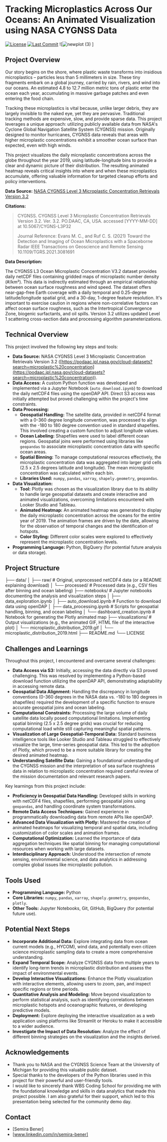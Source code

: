 # Tracking Microplastics Across Our Oceans: An Animated Visualization using NASA CYGNSS Data

[![License](https://img.shields.io/badge/License-MIT-yellow.svg)](https://opensource.org/licenses/MIT)
[![Last Commit](https://img.shields.io/github/last-commit/Benersem/microplastics-ocean-tracking)](https://github.com/Benersem/microplastics-ocean-tracking/commits/main)
![![newplot (3)](https://github.com/user-attachments/assets/ddc93c89-6a38-4ed2-a4d8-6a99e1030a43)
]

## Project Overview

Our story begins on the shore, where plastic waste transforms into insidious microplastics – particles less than 5 millimeters in size. These tiny fragments embark on a global journey, carried by rain, rivers, and wind into our oceans. An estimated 4.8 to 12.7 million metric tons of plastic enter the ocean each year, accumulating in massive garbage patches and even entering the food chain.

Tracking these microplastics is vital because, unlike larger debris, they are largely invisible to the naked eye, yet they are pervasive. Traditional tracking methods are expensive, slow, and provide sparse data. This project leverages a unique approach: utilizing publicly available data from NASA's Cyclone Global Navigation Satellite System (CYGNSS) mission. Originally designed to monitor hurricanes, CYGNSS data reveals that areas with higher microplastic concentrations exhibit a smoother ocean surface than expected, even with high winds.

This project visualizes the daily microplastic concentrations across the globe throughout the year 2019, using latitude-longitude bins to provide a clear and dynamic picture of their distribution. The resulting animated heatmap reveals critical insights into where and when these microplastics accumulate, offering valuable information for targeted cleanup efforts and policy interventions.

**Data Source:** [NASA CYGNSS Level 3 Microplastic Concentration Retrievals Version 3.2](https://podaac.jpl.nasa.gov/cloud-datasets?search=microplastic%20concentration)

**Citations:**

> CYGNSS. CYGNSS Level 3 Microplastic Concentration Retrievals Version 3.2. Ver. 3.2. PO.DAAC, CA, USA. accessed [YYYY-MM-DD] at 10.5067/CYGNS-L3P32
>
> Journal Reference: Evans M. C., and Ruf C. S. (2021) Toward the Detection and Imaging of Ocean Microplastics with a Spaceborne Radar IEEE Transactions on Geoscience and Remote Sensing 10.1109/TGRS.2021.3081691

**Data Description:**

The CYGNSS L3 Ocean Microplastic Concentration V3.2 dataset provides daily netCDF files containing gridded maps of microplastic number density (#/km²). This data is indirectly estimated through an empirical relationship between ocean surface roughness and wind speed. The dataset offers near-gap-free Earth coverage with a daily temporal and 0.25-degree latitude/longitude spatial grid, and a 30-day, 1-degree feature resolution. It's important to exercise caution in regions where non-correlative factors can affect ocean surface roughness, such as the Intertropical Convergence Zone, biogenic surfactants, and oil spills. Version 3.2 utilizes updated Level 1 scattering cross-section data and processing algorithm parameterizations.

## Technical Overview

This project involved the following key steps and tools:

* **Data Source:** NASA CYGNSS Level 3 Microplastic Concentration Retrievals Version 3.2 ([https://podaac.jpl.nasa.gov/cloud-datasets?search=microplastic%20concentration](https://podaac.jpl.nasa.gov/cloud-datasets?search=microplastic%20concentration)).
* **Data Access:** A custom Python function was developed and implemented via a Jupyter Notebook (`auto_download.ipynb`) to download the daily netCDF4 files using the openDAP API. Direct S3 access was initially attempted but proved challenging within the project's time constraints.
* **Data Processing:**
    * **Geospatial Handling:** The satellite data, provided in netCDF4 format with a 0-360 degree longitude convention, was processed to align with the -180 to 180 degree convention used in standard shapefiles. This involved creating a custom function to adjust longitude values.
    * **Ocean Labeling:** Shapefiles were used to label different ocean regions. Geospatial joins were performed using libraries like `geopandas` to associate microplastic concentration data with specific ocean areas.
    * **Spatial Binning:** To manage computational resources effectively, the microplastic concentration data was aggregated into larger grid cells (2.5 x 2.5 degrees latitude and longitude). The mean microplastic concentration was calculated within each bin.
    * **Libraries Used:** `numpy`, `pandas`, `xarray`, `shapely.geometry`, `geopandas`.
* **Data Visualization:**
    * **Tool:** Plotly was chosen as the visualization library due to its ability to handle large geospatial datasets and create interactive and animated visualizations, overcoming limitations encountered with Looker Studio and Tableau.
    * **Animated Heatmap:** An animated heatmap was generated to display the daily microplastic concentration across the oceans for the entire year of 2019. The animation frames are driven by the date, allowing for the observation of temporal changes and the identification of hotspots.
    * **Color Styling:** Different color scales were explored to effectively represent the microplastic concentration levels.
* **Programming Language:** Python, BigQuery (for potential future analysis or data storage).

## Project Structure
├── data/
│   ├── raw/              # Original, unprocessed netCDF4 data (or a README explaining download)
│   └── processed/        # Processed data (e.g., CSV files after binning and ocean labeling)
├── notebooks/          # Jupyter notebooks documenting the analysis and visualization steps
│   ├── data_exploration.ipynb
│   ├── auto_download.ipynb # Function to download data using openDAP
│   ├── data_processing.ipynb # Scripts for geospatial handling, binning, and ocean labeling
│   └── dashboard_creation.ipynb # Notebook for generating the Plotly animated map
├── visualizations/     # Output visualizations (e.g., the animated GIF, HTML file of the interactive plot)
│   └── microplastic_distribution_2019.gif
│   └── microplastic_distribution_2019.html
├── README.md
└── LICENSE

## Challenges and Learnings

Throughout this project, I encountered and overcame several challenges:

* **Data Access via S3:** Initially, accessing the data directly via S3 proved challenging. This was resolved by implementing a Python-based download function utilizing the openDAP API, demonstrating adaptability in accessing remote data.
* **Geospatial Data Alignment:** Handling the discrepancy in longitude conventions (0-360 degrees in the NASA data vs. -180 to 180 degrees in shapefiles) required the development of a specific function to ensure accurate geospatial joins and ocean labeling.
* **Computational Constraints:** Processing the large volume of daily satellite data locally posed computational limitations. Implementing spatial binning (2.5 x 2.5 degree grids) was crucial for reducing computational load while still capturing meaningful spatial patterns.
* **Visualization of Large Geospatial-Temporal Data:** Standard business intelligence tools like Looker Studio and Tableau struggled to effectively visualize the large, time-series geospatial data. This led to the adoption of Plotly, which proved to be a more suitable library for creating the desired animated heatmap.
* **Understanding Satellite Data:** Gaining a foundational understanding of the CYGNSS mission and the interpretation of sea surface roughness data in relation to microplastic concentration required careful review of the mission documentation and relevant research papers.

Key learnings from this project include:

* **Proficiency in Geospatial Data Handling:** Developed skills in working with netCDF4 files, shapefiles, performing geospatial joins using `geopandas`, and handling coordinate system transformations.
* **Remote Data Access Techniques:** Gained experience in programmatically downloading data from remote APIs like openDAP.
* **Advanced Data Visualization with Plotly:** Mastered the creation of animated heatmaps for visualizing temporal and spatial data, including customization of color scales and animation frames.
* **Computational Optimization:** Learned the importance of data aggregation techniques like spatial binning for managing computational resources when working with large datasets.
* **Interdisciplinary Approach:** Understood the intersection of remote sensing, environmental science, and data analytics in addressing complex global issues like microplastic pollution.

## Tools Used

* **Programming Language:** Python
* **Core Libraries:** `numpy`, `pandas`, `xarray`, `shapely.geometry`, `geopandas`, `plotly`.
* **Other Tools:** Jupyter Notebooks, Git, GitHub, BigQuery (for potential future use).

## Potential Next Steps

* **Incorporate Additional Data:** Explore integrating data from ocean current models (e.g., HYCOM), wind data, and potentially even citizen science microplastic sampling data to create a more comprehensive understanding.
* **Expand Temporal Scope:** Analyze CYGNSS data from multiple years to identify long-term trends in microplastic distribution and assess the impact of environmental events.
* **Develop Interactive Visualizations:** Enhance the Plotly visualization with interactive elements, allowing users to zoom, pan, and inspect specific regions or time periods.
* **Quantitative Analysis and Modeling:** Move beyond visualization to perform statistical analysis, such as identifying correlations between microplastic hotspots and oceanographic features, or developing predictive models.
* **Deployment:** Explore deploying the interactive visualization as a web application using platforms like Streamlit or Heroku to make it accessible to a wider audience.
* **Investigate the Impact of Data Resolution:** Analyze the effect of different binning strategies on the visualization and the insights derived.

## Acknowledgements

* Thank you to NASA and the CYGNSS Science Team at the University of Michigan for providing this valuable public dataset.
* Special thanks to the developers of the Python libraries used in this project for their powerful and user-friendly tools.
* I would like to sincerely thank WBS Coding School for providing me with the foundational knowledge and skills in data analytics that made this project possible. I am also grateful for their support, which led to this presentation being selected for the community demo day.

## Contact

* [Semira Bener]
* [www.linkedin.com/in/semira-bener]
